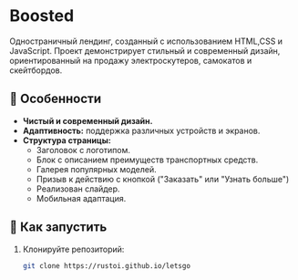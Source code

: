 # Boosted

Одностраничный лендинг, созданный с использованием HTML,CSS и JavaScript. Проект демонстрирует стильный и современный дизайн, ориентированный на продажу электроскутеров, самокатов и скейтбордов.

## 📝 Особенности
- **Чистый и современный дизайн.**
- **Адаптивность:** поддержка различных устройств и экранов.
- **Структура страницы:**
  - Заголовок с логотипом.
  - Блок с описанием преимуществ транспортных средств.
  - Галерея популярных моделей.
  - Призыв к действию с кнопкой ("Заказать" или "Узнать больше")
  - Реализован слайдер.
  - Мобильная адаптация.

## 🚀 Как запустить
1. Клонируйте репозиторий:
   ```bash
   git clone https://rustoi.github.io/letsgo
